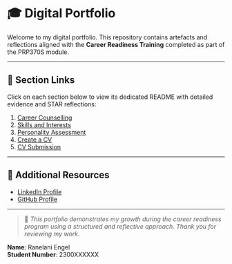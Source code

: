 # 🎓 Digital Portfolio

Welcome to my digital portfolio. This repository contains artefacts and reflections aligned with the **Career Readiness Training** completed as part of the PRP370S module.

---

## 📁 Section Links

Click on each section below to view its dedicated README with detailed evidence and STAR reflections:

1. [Career Counselling](./career-counselling/README.md)
2. [Skills and Interests](./skills-interests/README.md)
3. [Personality Assessment](./personality-assessment/README.md)
4. [Create a CV](./cv/README.md)
5. [CV Submission](./cv-submission/README.md)

---

## 🔗 Additional Resources

- [LinkedIn Profile](https://www.linkedin.com/in/your-profile)  
- [GitHub Profile](https://github.com/your-username)

---

> 📝 *This portfolio demonstrates my growth during the career readiness program using a structured and reflective approach. Thank you for reviewing my work.*

**Name**: Ranelani Engel  
**Student Number**: 2300XXXXXX

